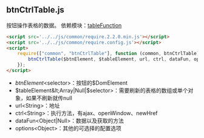 ## btnCtrlTable.js

按钮操作表格的数据。
依赖模块：[tableFunction](./tableFunction.md)
```html
<script src='../../js/common/require.2.2.0.min.js'></script>
<script src='../../js/common/require.config.js'></script>
<script>
	require(["common", "btnCtrlTable"], function (common, btnCtrlTable) {
		btnCtrlTable($btnElement, $tableElement, url, ctrl, dataFun, options);
	});
</script>
```
* $btnElement<$selector>：按钮的$DomElement
* $tableElement&lt;Array|Null|$selector&gt;：需要刷新的表格的数组或单个对象，如果不刷新就传null
* url&lt;String&gt;：地址
* ctrl&lt;String&gt;：执行方法，有ajax、openWindow、newHref
* dataFun&lt;Object|Null&gt;：数据以及获取的方法
* options&lt;Object&gt;：其他的可选择的配置选项
